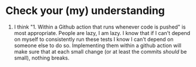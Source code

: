 # Check your (my) understanding

1. I think "1. Within a Github action that runs whenever code is pushed" is most appropriate. People are lazy, I am lazy. I know that if I can't depend on myself to consistently run these tests I know I can't depend on someone else to do so. Implementing them within a github action will make sure that at each small change (or at least the commits *should* be small), nothing breaks.
